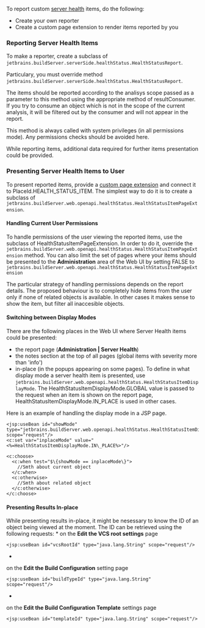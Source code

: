 [//]: # (title: Custom Server Health Report)
[//]: # (auxiliary-id: Custom+Server+Health+Report.html)

To report custom [server health](https://www.jetbrains.com/help/teamcity/?server-health) items, do the following:
* Create your own reporter
* Create a custom page extension to render items reported by you
### Reporting Server Health Items

To make a reporter, create a subclass of `jetbrains.buildServer.serverSide.healthStatus.HealthStatusReport`.

Particulary, you must override method `jetbrains.buildServer.serverSide.healthStatus.HealthStatusReport`.

The items should be reported according to the analisys scope passed as a parameter to this method using the appropriate method of resultConsumer. If you try to consume an object which is not in the scope of the current analysis, it will be filtered out by the consumer and will not appear in the report.

This method is always called with system privileges (in all permissions mode). Any permissions checks should be avoided here.

While reporting items, additional data required for further items presentation could be provided.

### Presenting Server Health Items to User

To present reported items, provide a [custom page extension](web-ui-extensions.md) and connect it to PlaceId.HEALTH\_STATUS\_ITEM. The simplest way to do it is to create a subclass of `jetbrains.buildServer.web.openapi.healthStatus.HealthStatusItemPageExtension`.

#### Handling Current User Permissions

To handle permissions of the user viewing the reported items, use the subclass of HealthStatusItemPageExtension. In order to do it, override the `jetbrains.buildServer.web.openapi.healthStatus.HealthStatusItemPageExtension` method. You can also limit the set of pages where your items should be presented to the __Administration__ area of the Web UI by setting FALSE to `jetbrains.buildServer.web.openapi.healthStatus.HealthStatusItemPageExtension`

The particular strategy of handling permissions depends on the report details. The proposed behaviour is to completely hide items from the user only if none of related objects is available. In other cases it makes sense to show the item, but filter all inaccesible objects.

#### Switching between Display Modes

There are the following places in the Web UI where Server Health items could be presented:
* the report page (__Administration | Server Health__)
* the notes section at the top of all pages (global items with severity more than 'info')
* in\-place (in the popups appearing on some pages).
To define in what display mode a server health item is presented, use `jetbrains.buildServer.web.openapi.healthStatus.HealthStatusItemDisplayMode`. The HealthStatusItemDisplayMode.GLOBAL value is passed to the request when an item is shown on the report page, HealthStatusItemDisplayMode.IN\_PLACE is used in other cases.

Here is an example of handling the display mode in a JSP page.


```
<jsp:useBean id="showMode" type="jetbrains.buildServer.web.openapi.healthStatus.HealthStatusItemDisplayMode" scope="request"/>
<c:set var="inplaceMode" value="<%=HealthStatusItemDisplayMode.IN\_PLACE%>"/>

<c:choose>
  <c:when test="$\{showMode == inplaceMode\}">
    //Smth about current object
  </c:when>
  <c:otherwise>
    //Smth about related object
  </c:otherwise>
</c:choose>

```



#### Presenting Results In-place

While presenting results in\-place, it might be nesessary to know the ID of an object being viewed at the moment. The ID can be retrieved using the following requests:
* 
on the __Edit the VCS root settings__ page


```
<jsp:useBean id="vcsRootId" type="java.lang.String" scope="request"/>

```



* 
on the __Edit the Build Configuration__ setting page


```
<jsp:useBean id="buildTypeId" type="java.lang.String" scope="request"/>

```



* 
on the __Edit the Build Configuration Template__ settings page


```
<jsp:useBean id="templateId" type="java.lang.String" scope="request"/>

```


